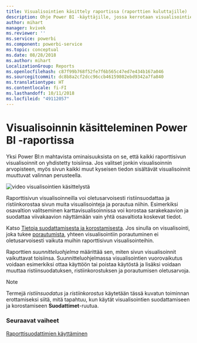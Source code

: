 ```yaml
---
title: Visualisointien käsittely raportissa (raporttien kuluttajille)
description: Ohje Power BI -käyttäjille, jossa kerrotaan visualisointien käsittelemisestä raporttisivulla.
author: mihart
manager: kvivek
ms.reviewer: ''
ms.service: powerbi
ms.component: powerbi-service
ms.topic: conceptual
ms.date: 08/28/2018
ms.author: mihart
LocalizationGroup: Reports
ms.openlocfilehash: c87f99b768f52fe7f6b565c47ed7e434b167a046
ms.sourcegitcommit: dc8b8a2cf2dcc96ccb46159802ebd9342a7fa840
ms.translationtype: HT
ms.contentlocale: fi-FI
ms.lasthandoff: 10/11/2018
ms.locfileid: "49112057"
---
```

# <a name="visualization-interactions-in-a-power-bi-report"></a>Visualisoinnin käsitteleminen Power BI -raportissa
Yksi Power BI:n mahtavista ominaisuuksista on se, että kaikki raporttisivun visualisoinnit on yhdistetty toisiinsa. Jos valitset jonkin visualisoinnin arvopisteen, myös sivun kaikki muut kyseisen tiedon sisältävät visualisoinnit muuttuvat valinnan perusteella. 

![video visualisointien käsittelystä](media/end-user-interactions/interactions.gif)

Raporttisivun visualisoinneilla voi oletusarvoisesti ristiinsuodattaa ja ristiinkorostaa sivun muita visualisointeja ja porautua niihin. Esimerkiksi osavaltion valitseminen karttavisualisoinnissa voi korostaa sarakekaavion ja suodattaa viivakaavion näyttämään vain yhtä osavaltiota koskevat tiedot.

Katso [Tietoja suodattamisesta ja korostamisesta](../power-bi-reports-filters-and-highlighting.md). Jos sinulla on visualisointi, joka tukee [porautumista](../power-bi-visualization-drill-down.md), yhteen visualisointiin porautuminen ei oletusarvoisesti vaikuta muihin raporttisivun visualisointeihin. 

Raporttien *suunnitteluohjelma* määrittää sen, miten sivun visualisoinnit vaikuttavat toisiinsa. Suunnitteluohjelmassa visualisointien vuorovaikutus voidaan esimerkiksi ottaa käyttöön tai poistaa käytöstä ja lisäksi voidaan muuttaa ristiinsuodatuksen, ristiinkorostuksen ja porautumisen oletusarvoja.
  
> [!NOTE]
> Termejä *ristiinsuodatus* ja *ristiinkorostus* käytetään tässä kuvatun toiminnan erottamiseksi siitä, mitä tapahtuu, kun käytät visualisointien suodattamiseen ja korostamiseen **Suodattimet**-ruutua.  

### <a name="next-steps"></a>Seuraavat vaiheet
[Raporttisuodattimien käyttäminen](../power-bi-how-to-report-filter.md)
